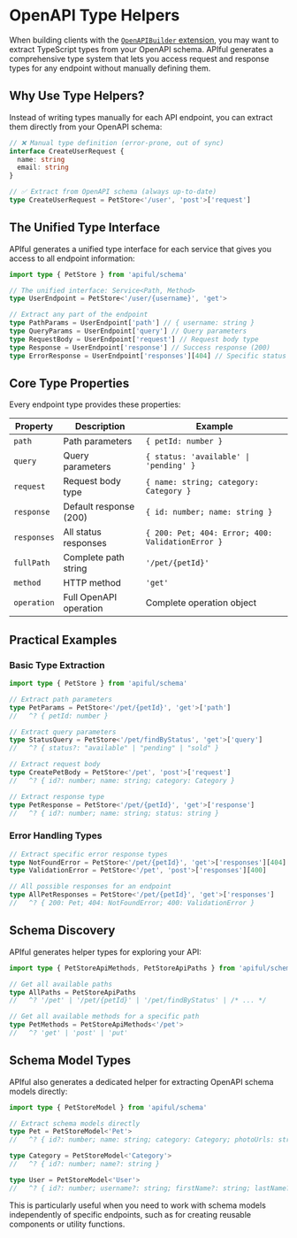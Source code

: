 # OpenAPI Type Helpers

When building clients with the [`OpenAPIBuilder` extension](/extensions/openapi), you may want to extract TypeScript types from your OpenAPI schema. APIful generates a comprehensive type system that lets you access request and response types for any endpoint without manually defining them.

## Why Use Type Helpers?

Instead of writing types manually for each API endpoint, you can extract them directly from your OpenAPI schema:

```ts
// ❌ Manual type definition (error-prone, out of sync)
interface CreateUserRequest {
  name: string
  email: string
}

// ✅ Extract from OpenAPI schema (always up-to-date)
type CreateUserRequest = PetStore<'/user', 'post'>['request']
```

## The Unified Type Interface

APIful generates a unified type interface for each service that gives you access to all endpoint information:

```ts
import type { PetStore } from 'apiful/schema'

// The unified interface: Service<Path, Method>
type UserEndpoint = PetStore<'/user/{username}', 'get'>

// Extract any part of the endpoint
type PathParams = UserEndpoint['path'] // { username: string }
type QueryParams = UserEndpoint['query'] // Query parameters
type RequestBody = UserEndpoint['request'] // Request body type
type Response = UserEndpoint['response'] // Success response (200)
type ErrorResponse = UserEndpoint['responses'][404] // Specific status code
```

## Core Type Properties

Every endpoint type provides these properties:

| Property | Description | Example |
|----------|-------------|---------|
| `path` | Path parameters | `{ petId: number }` |
| `query` | Query parameters | `{ status: 'available' \| 'pending' }` |
| `request` | Request body type | `{ name: string; category: Category }` |
| `response` | Default response (200) | `{ id: number; name: string }` |
| `responses` | All status responses | `{ 200: Pet; 404: Error; 400: ValidationError }` |
| `fullPath` | Complete path string | `'/pet/{petId}'` |
| `method` | HTTP method | `'get'` |
| `operation` | Full OpenAPI operation | Complete operation object |

## Practical Examples

### Basic Type Extraction

```ts
import type { PetStore } from 'apiful/schema'

// Extract path parameters
type PetParams = PetStore<'/pet/{petId}', 'get'>['path']
//   ^? { petId: number }

// Extract query parameters
type StatusQuery = PetStore<'/pet/findByStatus', 'get'>['query']
//   ^? { status?: "available" | "pending" | "sold" }

// Extract request body
type CreatePetBody = PetStore<'/pet', 'post'>['request']
//   ^? { id?: number; name: string; category: Category }

// Extract response type
type PetResponse = PetStore<'/pet/{petId}', 'get'>['response']
//   ^? { id?: number; name: string; status: string }
```

### Error Handling Types

```ts
// Extract specific error response types
type NotFoundError = PetStore<'/pet/{petId}', 'get'>['responses'][404]
type ValidationError = PetStore<'/pet', 'post'>['responses'][400]

// All possible responses for an endpoint
type AllPetResponses = PetStore<'/pet/{petId}', 'get'>['responses']
//   ^? { 200: Pet; 404: NotFoundError; 400: ValidationError }
```

## Schema Discovery

APIful generates helper types for exploring your API:

```ts
import type { PetStoreApiMethods, PetStoreApiPaths } from 'apiful/schema'

// Get all available paths
type AllPaths = PetStoreApiPaths
//   ^? '/pet' | '/pet/{petId}' | '/pet/findByStatus' | /* ... */

// Get all available methods for a specific path
type PetMethods = PetStoreApiMethods<'/pet'>
//   ^? 'get' | 'post' | 'put'
```

## Schema Model Types

APIful also generates a dedicated helper for extracting OpenAPI schema models directly:

```ts
import type { PetStoreModel } from 'apiful/schema'

// Extract schema models directly
type Pet = PetStoreModel<'Pet'>
//   ^? { id?: number; name: string; category: Category; photoUrls: string[]; tags?: Tag[]; status?: 'available' | 'pending' | 'sold' }

type Category = PetStoreModel<'Category'>
//   ^? { id?: number; name?: string }

type User = PetStoreModel<'User'>
//   ^? { id?: number; username?: string; firstName?: string; lastName?: string; email?: string; password?: string; phone?: string; userStatus?: number }
```

This is particularly useful when you need to work with schema models independently of specific endpoints, such as for creating reusable components or utility functions.
